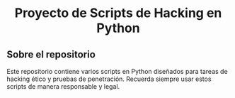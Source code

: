 <h1 align="center">
  <b>Proyecto de Scripts de Hacking en Python</b>
</h1>

## Sobre el repositorio
<p>
  Este repositorio contiene varios scripts en Python diseñados para tareas de hacking ético y pruebas de penetración. Recuerda siempre usar estos scripts de manera responsable y legal.
</p>
